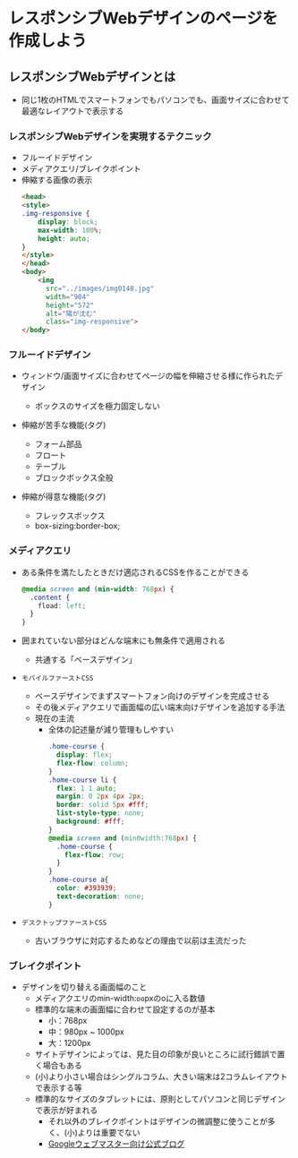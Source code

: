 # レスポンシブWebデザインのページを作成しよう

## レスポンシブWebデザインとは

* 同じ1枚のHTMLでスマートフォンでもパソコンでも、画面サイズに合わせて最適なレイアウトで表示する

### レスポンシブWebデザインを実現するテクニック

* フルーイドデザイン
* メディアクエリ/ブレイクポイント
* 伸縮する画像の表示
  ```html
  <head>
  <style>
  .img-responsive {
      display: block;
      max-width: 100%;
      height: auto;
  }
  </style>
  </head>
  <body>
      <img
        src="../images/img0148.jpg"
        width="904"
        height="572"
        alt="陽が沈む"
        class="img-responsive">
  </body>
  ```

### フルーイドデザイン

* ウィンドウ/画面サイズに合わせてページの幅を伸縮させる様に作られたデザイン
  * ボックスのサイズを極力固定しない

* 伸縮が苦手な機能(タグ)
  * フォーム部品
  * フロート
  * テーブル
  * ブロックボックス全般

* 伸縮が得意な機能(タグ)
  * フレックスボックス
  * box-sizing:border-box;

### メディアクエリ

* ある条件を満たしたときだけ適応されるCSSを作ることができる
  ```css
  @media screen and (min-width: 768px) {
    .content {
      fload: left;
    }
  }
  ```

* 囲まれていない部分はどんな端末にも無条件で適用される
  * 共通する「ベースデザイン」

* `モバイルファーストCSS`
  * ベースデザインでまずスマートフォン向けのデザインを完成させる
  * その後メディアクエリで画面幅の広い端末向けデザインを追加する手法
  * 現在の主流
    * 全体の記述量が減り管理もしやすい
      ```css
      .home-course {
        display: flex;
        flex-flow: column;
      }
      .home-course li {
        flex: 1 1 auto;
        margin: 0 2px 4px 2px;
        border: solid 5px #fff;
        list-style-type: none;
        background: #fff;
      }
      @media screen and (min0width:768px) {
        .home-course {
          flex-flow: row;
        }
      }
      .home-course a{
        color: #393939;
        text-decoration: none;
      }
      ```

* `デスクトップファーストCSS`
  * 古いブラウザに対応するためなどの理由で以前は主流だった

### ブレイクポイント

* デザインを切り替える画面幅のこと
  * メディアクエリのmin-width:`oo`pxのoに入る数値
  * 標準的な端末の画面幅に合わせて設定するのが基本
    * 小：768px
    * 中：980px ~ 1000px
    * 大：1200px
  * サイトデザインによっては、見た目の印象が良いところに試行錯誤で置く場合もある
  * (小)より小さい場合はシングルコラム、大きい端末は2コラムレイアウトで表示する等
  * 標準的なサイズのタブレットには、原則としてパソコンと同じデザインで表示が好まれる
    * それ以外のブレイクポイントはデザインの微調整に使うことが多く、(小)よりは重要でない
    * [Googleウェブマスター向け公式ブログ](https://webmaster-ja.googleblog.com/2012/11/giving-tablet-users-full-sized-web.html)